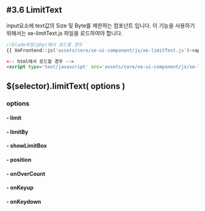 #3.6 LimitText
---
input요소에 text값의 Size 및 Byte를 제한하는 컴포넌트 입니다. 
이 기능을 사용하기 위해서는 xe-limitText.js 파일을 로드하여야 합니다.

```php
//blade파일(php)에서 로드할 경우
{{ XeFrontend::js('assets/core/xe-ui-component/js/xe-limitText.js')->appendTo('body')->load() }}

```
```html
<-- html에서 로드할 경우 -->
<script type='text/javascript' src='assets/core/xe-ui-component/js/xe-limitText.js'></script>
```

## $(selector).limitText( options )
### options
#### - limit
#### - limitBy
#### - showLimitBox
#### - position
#### - onOverCount
#### - onKeyup
#### - onKeydown


